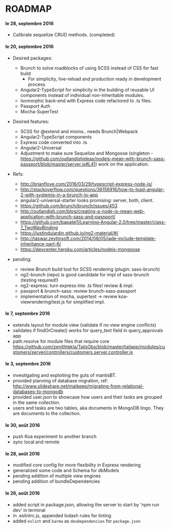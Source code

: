 # ROADMAP
#### le 28, septembre 2016
- Calibrate sequelize CRUD methods. (completed)

#### le 20, septembre 2016
- Desired packages:
  + Brunch to solve roadblocks of using SCSS instead of CSS for fast build
     + For simplicity, live-reload and production ready in development process.
  + Angular2-TypeScript for simplicity in the building of reusable UI components instead of individual non-inheritable modules.
  + Isomorphic back-end with Express code refactored to .ts files.
  + Passport Auth
  + Mocha-SuperTest

- Desired features:
  + SCSS for @extend and mixins.. needs Brunch|Webpack
  + Angular2-TypeScript components
  + Express code converted into .ts
  + Angular2-Universal
  + Adjustment to make sure Sequelize and Mongoose (singleton -https://github.com/outlandishideas/nodejs-mean-with-brunch-sass-passport/blob/master/server.js#L41) work on the application.
- Refs:
  + http://brianflove.com/2016/03/29/typescript-express-node-js/
  + http://stackoverflow.com/questions/36156916/how-to-load-angular-2-with-systemjs-in-a-brunch-io-app
  + angular2-universal-starter looks promising: server, both, client.
  + https://github.com/brunch/brunch/issues/453
  + http://outlandish.com/blog/creating-a-node-js-mean-web-application-with-brunch-sass-and-passport/
  + https://github.com/bapatel1/Learning-Angular-2.0/tree/master/class-7_TwoWayBinding
  + https://justindujardin.github.io/ng2-material/#/
  + http://taswar.zeytinsoft.com/2014/08/05/jade-include-template-inheritance-part-6/
  + https://devcenter.heroku.com/articles/nodejs-mongoose
- pending:
  + review Brunch build tool for SCSS rendering (plugin: sass-brunch)
  + ng2-brunch (repo) is good candidate for impl of sass-brunch (testing required!)
  + ng2-express: turn express into .ts files! review & impl.
  + passport & brunch-sass: review brunch-sass-passport
  + implementation of mocha, supertest -> review koa-viewrendering/test.js for simplified impl.

#### le 7, septembre 2016
- extends layout for module view (validate if no view engine conflicts)
- validates if findOrCreate() works for query_text field in query_approvals app
- path.resolve for module files that require core https://github.com/zenithtekla/TailsObs/blob/master/tailapp/modules/customers/server/controllers/customers.server.controller.js

#### le 3, septembre 2016
- investigating and exploiting the guts of mantisBT.
- provided planning of database migration, ref: http://www.slideshare.net/matkeep/migrating-from-relational-databases-to-mongodb
- provided user.json to showcase how users and their tasks are grouped in the same collection.
- users and tasks are two tables, aka documents in MongoDB lingo. They are documents to the collection.

#### le 30, août 2016
- push Koa experiment to another branch
- sync local and remote

#### le 28, août 2016
- modified core config for more flexibility in Express rendering
- generalized some code and Schema for dbModels
- pending addition of multiple view engines
- pending addition of bundleDependencies

#### le 26, août 2016
- added script in package.json, allowing the server to start by 'npm run dev' in terminal
- in .eslintrc.js, appended lodash rules for linting
- added `eslint` and `karma` as `devDependencies` for `package.json`